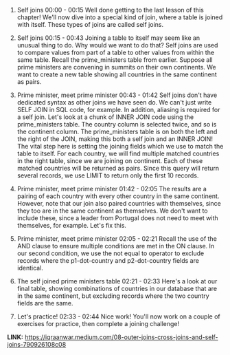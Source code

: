 1. Self joins
00:00 - 00:15
Well done getting to the last lesson of this chapter! We'll now dive into a special kind of join, where a table is joined with itself. These types of joins are called self joins.

2. Self joins
00:15 - 00:43
Joining a table to itself may seem like an unusual thing to do. Why would we want to do that? Self joins are used to compare values from part of a table to other values from within the same table. Recall the prime_ministers table from earlier. Suppose all prime ministers are convening in summits on their own continents. We want to create a new table showing all countries in the same continent as pairs.

3. Prime minister, meet prime minister
00:43 - 01:42
Self joins don't have dedicated syntax as other joins we have seen do. We can't just write SELF JOIN in SQL code, for example. In addition, aliasing is required for a self join. Let's look at a chunk of INNER JOIN code using the prime_ministers table. The country column is selected twice, and so is the continent column. The prime_ministers table is on both the left and the right of the JOIN, making this both a self join and an INNER JOIN! The vital step here is setting the joining fields which we use to match the table to itself. For each country, we will find multiple matched countries in the right table, since we are joining on continent. Each of these matched countries will be returned as pairs. Since this query will return several records, we use LIMIT to return only the first 10 records.

4. Prime minister, meet prime minister
01:42 - 02:05
The results are a pairing of each country with every other country in the same continent. However, note that our join also paired countries with themselves, since they too are in the same continent as themselves. We don't want to include these, since a leader from Portugal does not need to meet with themselves, for example. Let's fix this.

5. Prime minister, meet prime minister
02:05 - 02:21
Recall the use of the AND clause to ensure multiple conditions are met in the ON clause. In our second condition, we use the not equal to operator to exclude records where the p1-dot-country and p2-dot-country fields are identical.

6. The self joined prime ministers table
02:21 - 02:33
Here's a look at our final table, showing combinations of countries in our database that are in the same continent, but excluding records where the two country fields are the same.

7. Let's practice!
02:33 - 02:44
Nice work! You'll now work on a couple of exercises for practice, then complete a joining challenge!

**LINK:** https://iqraanwar.medium.com/08-outer-joins-cross-joins-and-self-joins-790926108c08
